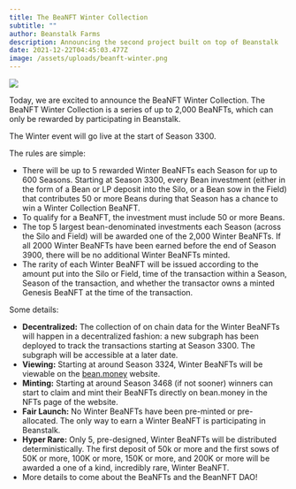 ```yaml
---
title: The BeaNFT Winter Collection
subtitle: ""
author: Beanstalk Farms
description: Announcing the second project built on top of Beanstalk
date: 2021-12-22T04:45:03.477Z
image: /assets/uploads/beanft-winter.png
---
```


![](https://cdn-images-1.medium.com/max/800/1*1gvk_rLq-U8AhSNAxpAnJQ.png)

Today, we are excited to announce the BeaNFT Winter Collection. The BeaNFT Winter Collection is a series of up to 2,000 BeaNFTs, which can only be rewarded by participating in Beanstalk.

The Winter event will go live at the start of Season 3300.

The rules are simple:

*   There will be up to 5 rewarded Winter BeaNFTs each Season for up to 600 Seasons. Starting at Season 3300, every Bean investment (either in the form of a Bean or LP deposit into the Silo, or a Bean sow in the Field) that contributes 50 or more Beans during that Season has a chance to win a Winter Collection BeaNFT.
*   To qualify for a BeaNFT, the investment must include 50 or more Beans.
*   The top 5 largest bean-denominated investments each Season (across the Silo and Field) will be awarded one of the 2,000 Winter BeaNFTs. If all 2000 Winter BeaNFTs have been earned before the end of Season 3900, there will be no additional Winter BeaNFTs minted.
*   The rarity of each Winter BeaNFT will be issued according to the amount put into the Silo or Field, time of the transaction within a Season, Season of the transaction, and whether the transactor owns a minted Genesis BeaNFT at the time of the transaction.

Some details:

*   **Decentralized:** The collection of on chain data for the Winter BeaNFTs will happen in a decentralized fashion: a new subgraph has been deployed to track the transactions starting at Season 3300. The subgraph will be accessible at a later date.
*   **Viewing:** Starting at around Season 3324, Winter BeaNFTs will be viewable on the [bean.money](http://bean.money) website.
*   **Minting:** Starting at around Season 3468 (if not sooner) winners can start to claim and mint their BeaNFTs directly on bean.money in the NFTs page of the website.
*   **Fair Launch:** No Winter BeaNFTs have been pre-minted or pre-allocated. The only way to earn a Winter BeaNFT is participating in Beanstalk.
*   **Hyper Rare:** Only 5, pre-designed, Winter BeaNFTs will be distributed deterministically. The first deposit of 50k or more and the first sows of 50K or more, 100K or more, 150K or more, and 200K or more will be awarded a one of a kind, incredibly rare, Winter BeaNFT.
*   More details to come about the BeaNFTs and the BeanNFT DAO!